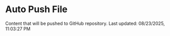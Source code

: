 # Auto Push File

Content that will be pushed to GitHub repository.
Last updated: 08/23/2025, 11:03:27 PM